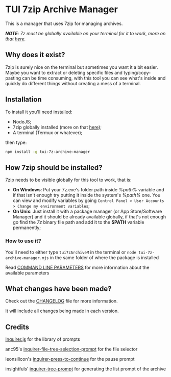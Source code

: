 # TUI 7zip Archive Manager

This is a manager that uses 7zip for managing archives.

_**NOTE**: 7z must be globally available on your terminal for it to work, more on that [here](#how-7zip-should-be-installed)._

## Why does it exist?

7zip is surely nice on the terminal but sometimes you want it a bit easier.
Maybe you want to extract or deleting specific files and typing/copy-pasting can be time consuming, with this tool you can see what's inside and quickly do different things without creating a mess of a terminal.

## Installation

To install it you'll need installed:
- NodeJS;
- 7zip globally installed (more on that [here](#how-7zip-should-be-installed));
- A terminal (Termux or whatever);

then type:
```bash
npm install -g tui-7z-archive-manager
```

## How 7zip should be installed?

7zip needs to be visible globally for this tool to work,
that is:

- **On Windows**:
Put your 7z.exe's folder path inside _%path%_ variable and if that isn't enough try putting it inside the system's _%path%_ one. You can view and modify variables by going `Control Panel > User Accounts > Change my environment variables`;
- **On Unix**:
Just install it with a package manager (or App Store/Software Manager) and it should be already available globally, if that's not enough go find the _7z_ binary file path and add it to the **$PATH** variable permanently;

### How to use it?

You'll need to either type `tui7zArchiveM` in the terminal or `node tui-7z-archive-manager.mjs` in the same folder of where the package is installed

Read [COMMAND LINE PARAMETERS](COMMAND-LINE-PARAMETERS.md) for more information about the available parameters

## What changes have been made?

Check out the [CHANGELOG](CHANGELOG.md) file for more information.

It will include all changes being made in each version.

## Credits

[Inquirer.js](https://github.com/SBoudrias/Inquirer.js) for the library of prompts

anc95's [inquirer-file-tree-selection-prompt](https://github.com/anc95/inquirer-file-tree-selection) for the file selector

leonsilicon's [inquirer-press-to-continue](https://github.com/leonzalion/inquirer-press-to-continue) for the pause prompt

insightfuls' [inquirer-tree-prompt](https://github.com/insightfuls/inquirer-tree-prompt) for generating the list prompt of the archive